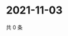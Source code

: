 # 2021-11-03

共 0 条

<!-- BEGIN WEIBO -->
<!-- 最后更新时间 Wed Nov 03 2021 11:12:17 GMT+0800 (China Standard Time) -->

<!-- END WEIBO -->
